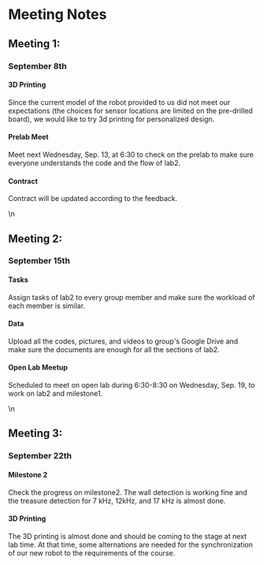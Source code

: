 # Meeting Notes

## Meeting 1:

### September 8th

#### 3D Printing
Since the current model of the robot provided to us did not meet our expectations (the choices for sensor locations are limited on the pre-drilled board), we would like to try 3d printing for personalized design.

#### Prelab Meet
Meet next Wednesday, Sep. 13, at 6:30 to check on the prelab to make sure everyone understands the code and the flow of lab2.

#### Contract
Contract will be updated according to the feedback.

\n

## Meeting 2:

### September 15th

#### Tasks
Assign tasks of lab2 to every group member and make sure the workload of each member is similar.

#### Data
Upload all the codes, pictures, and videos to group's Google Drive and make sure the documents are enough for all the sections of lab2.

#### Open Lab Meetup
Scheduled to meet on open lab during 6:30-8:30 on Wednesday, Sep. 19, to work on lab2 and milestone1.

\n

## Meeting 3:

### September 22th

#### Milestone 2
Check the progress on milestone2. The wall detection is working fine and the treasure detection for 7 kHz, 12kHz, and 17 kHz is almost done.

#### 3D Printing
The 3D printing is almost done and should be coming to the stage at next lab time. At that time, some alternations are needed for the synchronization of our new robot to the requirements of the course.
